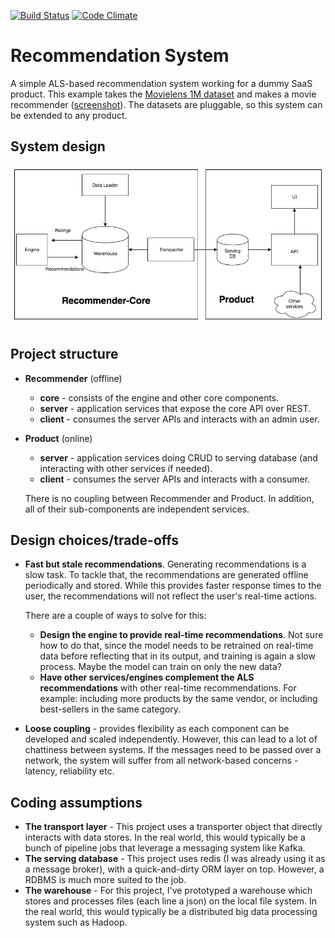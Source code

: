 [![Build Status](https://travis-ci.org/abhishekpathak/recommendation-system.svg?branch=master)](https://travis-ci.org/abhishekpathak/recommendation-system) [![Code Climate](https://codeclimate.com/github/abhishekpathak/recommendation-system/badges/gpa.svg)](https://codeclimate.com/github/abhishekpathak/recommendation-system)

# Recommendation System

A simple ALS-based recommendation system working for a dummy SaaS product. This example takes the [Movielens 1M dataset](https://grouplens.org/datasets/movielens/1m/) and makes a movie recommender ([screenshot](/extras/screenshot_product.jpg)). The datasets are pluggable, so this system can be extended to any product.

## System design

![System design](/extras/design.jpg?raw=true)

## Project structure

* **Recommender** (offline)
  * **core** - consists of the engine and other core components.
  * **server** - application services that expose the core API over REST.
  * **client** - consumes the server APIs and interacts with an admin user.
  
* **Product** (online)
  * **server** - application services doing CRUD to serving database (and interacting with other services if needed).
  * **client** - consumes the server APIs and interacts with a consumer.
  
  There is no coupling between Recommender and Product. In addition, all of their sub-components are independent services.
  
## Design choices/trade-offs
* **Fast but stale recommendations**. Generating recommendations is a slow task. To tackle that, the recommendations are generated offline periodically and stored. While this provides faster response times to the user, the recommendations will not reflect the user's real-time actions. 

    There are a couple of ways to solve for this:
    * **Design the engine to provide real-time recommendations**. Not sure how to do that, since the model needs to be retrained on real-time data before reflecting that in its output, and training is again a slow process. Maybe the model can train on only the new data?  
    * **Have other services/engines complement the ALS
    recommendations** with other real-time recommendations. For example: including more products by the same vendor, or including best-sellers in the same category.
* **Loose coupling** - provides flexibility as each component can be developed and scaled independently. However, this can lead to a lot of chattiness between systems. If the messages need to be passed over a network, the system will suffer from all network-based concerns - latency, reliability etc.

## Coding assumptions
* **The transport layer** - This project uses a transporter object that directly interacts with data stores. In the real world, this would typically be a bunch of pipeline jobs that leverage a messaging system like Kafka.
* **The serving database** - This project uses redis (I was already using it as a message broker), with a quick-and-dirty ORM layer on top. However, a RDBMS is much more suited to the job.
* **The warehouse** - For this project, I've prototyped a warehouse which stores and processes files (each line a json) on the local file system. In the real world, this would typically be a distributed big data processing system such as Hadoop. 



 
